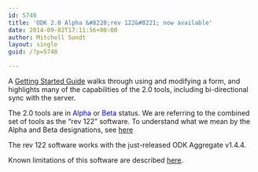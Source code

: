 ```yaml
---
id: 5748
title: 'ODK 2.0 Alpha &#8220;rev 122&#8221; now available'
date: 2014-09-02T17:11:56+00:00
author: Mitchell Sundt
layout: single
guid: /?p=5748

---
```

A [Getting Started Guide](/use/getting-started-rev122/) walks through using and modifying a form, and highlights many of the capabilities of the 2.0 tools, including bi-directional sync with the server.

The 2.0 tools are in <font color="blue">Alpha</font> or <font color="blue">Beta</font> status. We are referring to the combined set of tools as the &#8220;rev 122&#8221; software. To understand what we mean by the Alpha and Beta designations, see [here](/use/2_0_tools/#Release_Designations)

The rev 122 software works with the just-released ODK Aggregate v1.4.4.

Known limitations of this software are described [here](/use/2_0_tools/#Limitations).

